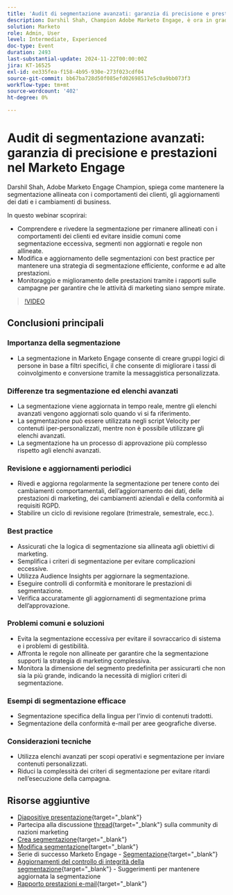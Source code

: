 ```yaml
---
title: 'Audit di segmentazione avanzati: garanzia di precisione e prestazioni nel Marketo Engage'
description: Darshil Shah, Champion Adobe Marketo Engage, è ora in grado di padroneggiare i controlli di segmentazione avanzati, imparare a ottimizzare le strategie di segmentazione, allinearsi ai comportamenti dei clienti, mantenere la conformità ai requisiti RGPD e migliorare le prestazioni di marketing attraverso best practice e aggiornamenti in tempo reale.
solution: Marketo
role: Admin, User
level: Intermediate, Experienced
doc-type: Event
duration: 2493
last-substantial-update: 2024-11-22T00:00:00Z
jira: KT-16525
exl-id: ee335fea-f158-4b95-930e-273f023cdf04
source-git-commit: bb67ba728d50f085efd02698517e5c0a9bb073f3
workflow-type: tm+mt
source-wordcount: '402'
ht-degree: 0%

---
```


# Audit di segmentazione avanzati: garanzia di precisione e prestazioni nel Marketo Engage

Darshil Shah, Adobe Marketo Engage Champion, spiega come mantenere la segmentazione allineata con i comportamenti dei clienti, gli aggiornamenti dei dati e i cambiamenti di business.

In questo webinar scoprirai:

* Comprendere e rivedere la segmentazione per rimanere allineati con i comportamenti dei clienti ed evitare insidie comuni come segmentazione eccessiva, segmenti non aggiornati e regole non allineate.
* Modifica e aggiornamento delle segmentazioni con best practice per mantenere una strategia di segmentazione efficiente, conforme e ad alte prestazioni.
* Monitoraggio e miglioramento delle prestazioni tramite i rapporti sulle campagne per garantire che le attività di marketing siano sempre mirate.

>[!VIDEO](https://video.tv.adobe.com/v/3439383/?learn=on&enablevpops)

## Conclusioni principali

### Importanza della segmentazione

* La segmentazione in Marketo Engage consente di creare gruppi logici di persone in base a filtri specifici, il che consente di migliorare i tassi di coinvolgimento e conversione tramite la messaggistica personalizzata.

### Differenze tra segmentazione ed elenchi avanzati

* La segmentazione viene aggiornata in tempo reale, mentre gli elenchi avanzati vengono aggiornati solo quando vi si fa riferimento.
* La segmentazione può essere utilizzata negli script Velocity per contenuti iper-personalizzati, mentre non è possibile utilizzare gli elenchi avanzati.
* La segmentazione ha un processo di approvazione più complesso rispetto agli elenchi avanzati.

### Revisione e aggiornamenti periodici

* Rivedi e aggiorna regolarmente la segmentazione per tenere conto dei cambiamenti comportamentali, dell’aggiornamento dei dati, delle prestazioni di marketing, dei cambiamenti aziendali e della conformità ai requisiti RGPD.
* Stabilire un ciclo di revisione regolare (trimestrale, semestrale, ecc.).

### Best practice

* Assicurati che la logica di segmentazione sia allineata agli obiettivi di marketing.
* Semplifica i criteri di segmentazione per evitare complicazioni eccessive.
* Utilizza Audience Insights per aggiornare la segmentazione.
* Eseguire controlli di conformità e monitorare le prestazioni di segmentazione.
* Verifica accuratamente gli aggiornamenti di segmentazione prima dell’approvazione.

### Problemi comuni e soluzioni

* Evita la segmentazione eccessiva per evitare il sovraccarico di sistema e i problemi di gestibilità.
* Affronta le regole non allineate per garantire che la segmentazione supporti la strategia di marketing complessiva.
* Monitora la dimensione del segmento predefinita per assicurarti che non sia la più grande, indicando la necessità di migliori criteri di segmentazione.

### Esempi di segmentazione efficace

* Segmentazione specifica della lingua per l’invio di contenuti tradotti.
* Segmentazione della conformità e-mail per aree geografiche diverse.

### Considerazioni tecniche

* Utilizza elenchi avanzati per scopi operativi e segmentazione per inviare contenuti personalizzati.
* Riduci la complessità dei criteri di segmentazione per evitare ritardi nell’esecuzione della campagna.

## Risorse aggiuntive

* [Diapositive presentazione](https://engage.adobe.com/rs/360-KCI-804/images/AME_Learn%20From%20your%20peers%20Webinar_Advanced%20segmentation%20Audits.pdf?version=0){target="_blank"}
* Partecipa alla discussione [thread](https://nation.marketo.com/t5/product-discussions/register-now-learn-from-your-peers-advanced-segmentation-audits/td-p/353460){target="_blank"} sulla community di nazioni marketing
* [Crea segmentazione](https://experienceleague.adobe.com/en/docs/marketo/using/product-docs/personalization/segmentation-and-snippets/segmentation/create-a-segmentation){target="_blank"}
* [Modifica segmentazione](https://experienceleague.adobe.com/en/docs/marketo/using/product-docs/personalization/segmentation-and-snippets/segmentation/edit-a-segmentation){target="_blank"}
* Serie di successo Marketo Engage - [Segmentazione](https://nation.marketo.com/t5/product-blogs/marketo-success-series-segmentation/ba-p/304969){target="_blank"}
* [Aggiornamenti del controllo di integrità della segmentazione](https://nation.marketo.com/t5/product-blogs/segmentation-health-check-updates-tips-and-tricks-for-keeping/ba-p/241963){target="_blank"} - Suggerimenti per mantenere aggiornata la segmentazione
* [Rapporto prestazioni e-mail](https://experienceleague.adobe.com/en/docs/marketo/using/product-docs/email-marketing/email-programs/email-program-data/email-performance-report){target="_blank"}
